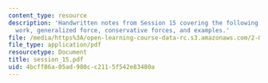 ```yaml
---
content_type: resource
description: 'Handwritten notes from Session 15 covering the following topics: Virtual
  work, generalized force, conservative forces, and examples.'
file: /media/https%3A/open-learning-course-data-rc.s3.amazonaws.com/2-032-dynamics-fall-2004/4bcff86a05ad980cc2115f542e83480a_session_15.pdf
file_type: application/pdf
resourcetype: Document
title: session_15.pdf
uid: 4bcff86a-05ad-980c-c211-5f542e83480a
---
```

